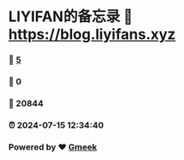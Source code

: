 # LIYIFAN的备忘录 :link: https://blog.liyifans.xyz 
### :page_facing_up: [5](https://blog.liyifans.xyz/tag.html) 
### :speech_balloon: 0 
### :hibiscus: 20844 
### :alarm_clock: 2024-07-15 12:34:40 
### Powered by :heart: [Gmeek](https://github.com/Meekdai/Gmeek)
